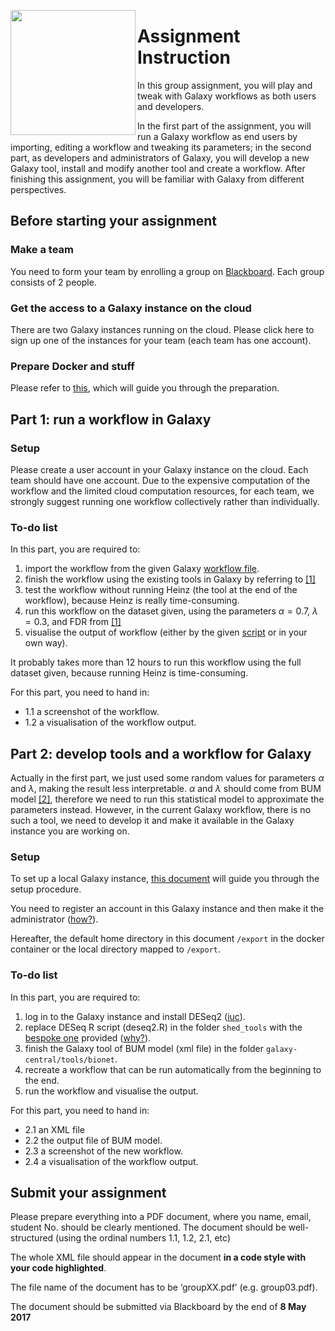 
<a href="url"><img src="https://galaxyproject.org/images/galaxy-logos/galaxy_project_logo.jpg" align="left" width="200" ></a>
# Assignment Instruction

In this group assignment, you will play and tweak with Galaxy workflows as both users and developers.

In the first part of the assignment, you will run a Galaxy workflow as end users by importing, editing a workflow and tweaking its parameters; in the second part, as developers and administrators of Galaxy, you will develop a new Galaxy tool, install and modify another tool and create a workflow. After finishing this assignment, you will be familiar with Galaxy from different perspectives.

## Before starting your assignment

### Make a team

You need to form your team by enrolling a group on [Blackboard](https:://bb.vu.nl). Each group consists of 2 people.

### Get the access to a Galaxy instance on the cloud

There are two Galaxy instances running on the cloud. Please click here to sign up one of the instances for your team (each team has one account).

### Prepare Docker and stuff

Please refer to [this](https://github.com/ibivu/B4TM-Galaxy-2017/tree/master/docker), which will guide you through the preparation.

## Part 1: run a workflow in Galaxy

### Setup

Please create a user account in your Galaxy instance on the cloud. Each team should have one account. Due to the expensive computation of the workflow and the limited cloud computation resources, for each team, we strongly suggest running one workflow collectively rather than individually.

### To-do list
In this part, you are required to:
1. import the workflow from the given Galaxy [workflow file](https://github.com/ibivu/B4TM-Galaxy-2017/blob/master/scripts/workflow.ga).
2. finish the workflow using the existing tools in Galaxy by referring to [[1]](https://github.com/ibivu/B4TM-Galaxy-2017/blob/master/papers/Heinz.pdf)
3. test the workflow without running Heinz (the tool at the end of the workflow), because Heinz is really time-consuming.
4. run this workflow on the dataset given, using the parameters $\alpha=0.7$, $\lambda=0.3$, and FDR from [[1]](https://github.com/ibivu/B4TM-Galaxy-2017/blob/master/papers/Heinz.pdf)
5. visualise the output of workflow (either by the given [script](https://github.com/ibivu/B4TM-Galaxy-2017/blob/master/scripts/graphviz.py) or in your own way).

It probably takes more than 12 hours to run this workflow using the full dataset given, because running Heinz is time-consuming.

For this part, you need to hand in:
* 1.1 a screenshot of the workflow.
* 1.2 a visualisation of the workflow output.

## Part 2: develop tools and a workflow for Galaxy

Actually in the first part, we just used some random values for parameters $\alpha$ and $\lambda$, making the result less interpretable. $\alpha$ and $\lambda$ should come from BUM model [[2]](https://github.com/ibivu/B4TM-Galaxy-2017/blob/master/papers/Heinz.pdf), therefore we need to run this statistical model to approximate the parameters instead. However, in the current Galaxy workflow, there is no such a tool, we need to develop it and make it available in the Galaxy instance you are working on.

### Setup

To set up a local Galaxy instance, [this document](https://github.com/ibivu/B4TM-Galaxy-2017/tree/master/docker) will guide you through the setup procedure.

You need to register an account in this Galaxy instance and then make it the administrator ([how?](https://galaxyproject.org/admin/)).

Hereafter, the default home directory in this document `/export` in the docker container or the local directory mapped to `/export`.

### To-do list

In this part, you are required to:
1. log in to the Galaxy instance and install DESeq2 ([iuc](https://github.com/galaxyproject/tools-iuc)).
2. replace DESeq R script (deseq2.R) in the folder `shed_tools` with the [bespoke one](https://github.com/ibivu/B4TM-Galaxy-2017/blob/master/scripts/deseq2.R) provided ([why?](https://github.com/ibivu/B4TM-Galaxy-2017/tree/master/scripts)).
3. finish the Galaxy tool of BUM model (xml file) in the folder `galaxy-central/tools/bionet`.
4. recreate a workflow that can be run automatically from the beginning to the end.
5. run the workflow and visualise the output.

For this part, you need to hand in:
* 2.1 an XML file
* 2.2 the output file of BUM model.
* 2.3 a screenshot of the new workflow.
* 2.4 a visualisation of the workflow output.

## Submit your assignment

Please prepare everything into a PDF document, where you name, email, student No. should be clearly mentioned. The document should be well-structured (using the ordinal numbers 1.1, 1.2, 2.1, etc)

The whole XML file should appear in the document **in a code style with your code highlighted**.

The file name of the document has to be ‘groupXX.pdf’ (e.g. group03.pdf).

The document should be submitted via Blackboard by the end of **8 May 2017**
